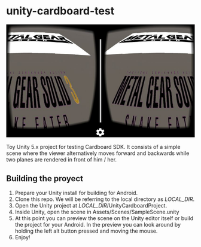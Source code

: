 # unity-cardboard-test

![Project screenshot of a 3D scene viewed though Google Cardboard](screenshot_unity_cardboard_test.jpg)

Toy Unity 5.x project for testing Cardboard SDK. It consists of a simple scene where the viewer alternatively moves forward and backwards while two planes are rendered in front of him / her.

## Building the proyect

1. Prepare your Unity install for building for Android.
2. Clone this repo. We will be referring to the local directory as *LOCAL_DIR*.
3. Open the Unity project at *LOCAL_DIR*/UnityCardboardProject.
4. Inside Unity, open the scene in Assets/Scenes/SampleScene.unity
5. At this point you can preview the scene on the Unity editor itself or build the project for your Android. In the preview you can look around by holding the left alt button pressed and moving the mouse.
6. Enjoy!
